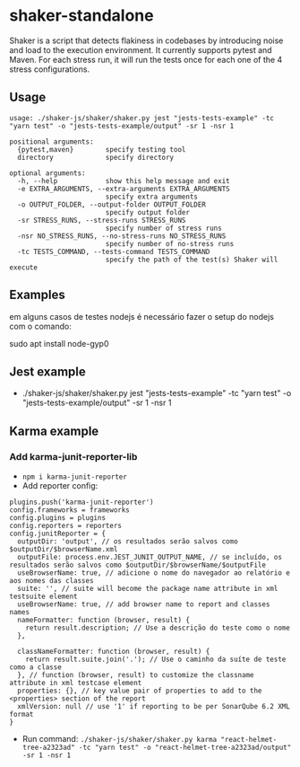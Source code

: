# shaker-standalone

Shaker is a script that detects flakiness in codebases by introducing noise and load to the execution environment. It currently supports pytest and Maven. For each stress run, it will run the tests once for each one of the 4 stress configurations.

## Usage

```
usage: ./shaker-js/shaker/shaker.py jest "jests-tests-example" -tc "yarn test" -o "jests-tests-example/output" -sr 1 -nsr 1

positional arguments:
  {pytest,maven}        specify testing tool
  directory             specify directory

optional arguments:
  -h, --help            show this help message and exit
  -e EXTRA_ARGUMENTS, --extra-arguments EXTRA_ARGUMENTS
                        specify extra arguments
  -o OUTPUT_FOLDER, --output-folder OUTPUT_FOLDER
                        specify output folder
  -sr STRESS_RUNS, --stress-runs STRESS_RUNS
                        specify number of stress runs
  -nsr NO_STRESS_RUNS, --no-stress-runs NO_STRESS_RUNS
                        specify number of no-stress runs
  -tc TESTS_COMMAND, --tests-command TESTS_COMMAND
                        specify the path of the test(s) Shaker will execute
```

## Examples

em alguns casos de testes nodejs é necessário fazer o setup do nodejs com o comando:

sudo apt install node-gyp0

## Jest example 

- ./shaker-js/shaker/shaker.py jest "jests-tests-example" -tc "yarn test" -o "jests-tests-example/output" -sr 1 -nsr 1

## Karma example


### Add karma-junit-reporter-lib

- `npm i karma-junit-reporter` 
- Add reporter config:
``` 
plugins.push('karma-junit-reporter')
config.frameworks = frameworks
config.plugins = plugins
config.reporters = reporters
config.junitReporter = {
  outputDir: 'output', // os resultados serão salvos como $outputDir/$browserName.xml
  outputFile: process.env.JEST_JUNIT_OUTPUT_NAME, // se incluído, os resultados serão salvos como $outputDir/$browserName/$outputFile
  useBrowserName: true, // adicione o nome do navegador ao relatório e aos nomes das classes
  suite: '', // suite will become the package name attribute in xml testsuite element
  useBrowserName: true, // add browser name to report and classes names
  nameFormatter: function (browser, result) {
    return result.description; // Use a descrição do teste como o nome
  },

  classNameFormatter: function (browser, result) {
    return result.suite.join('.'); // Use o caminho da suíte de teste como a classe
  }, // function (browser, result) to customize the classname attribute in xml testcase element
  properties: {}, // key value pair of properties to add to the <properties> section of the report
  xmlVersion: null // use '1' if reporting to be per SonarQube 6.2 XML format
}
``` 

- Run command: `./shaker-js/shaker/shaker.py karma "react-helmet-tree-a2323ad" -tc "yarn test" -o "react-helmet-tree-a2323ad/output" -sr 1 -nsr 1`


